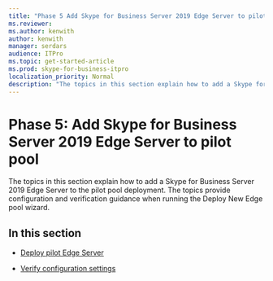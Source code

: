 ```yaml
---
title: "Phase 5 Add Skype for Business Server 2019 Edge Server to pilot pool"
ms.reviewer: 
ms.author: kenwith
author: kenwith
manager: serdars
audience: ITPro
ms.topic: get-started-article
ms.prod: skype-for-business-itpro
localization_priority: Normal
description: "The topics in this section explain how to add a Skype for Business Server 2019 Edge Server to the pilot pool deployment. The topics provide configuration and verification guidance when running the Deploy New Edge pool wizard."
---
```


# Phase 5: Add Skype for Business Server 2019 Edge Server to pilot pool

The topics in this section explain how to add a Skype for Business Server 2019 Edge Server to the pilot pool deployment. The topics provide configuration and verification guidance when running the Deploy New Edge pool wizard. 
  
## In this section

- [Deploy pilot Edge Server](deploy-pilot-edge-server.md)
    
- [Verify configuration settings](verify-configuration-settings.md)
    

